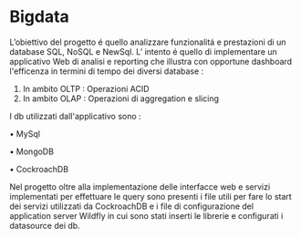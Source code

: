 # Bigdata

L’obiettivo del progetto é quello analizzare funzionalitá e prestazioni di un database
SQL, NoSQL e NewSql. L’ intento é quello di implementare un applicativo Web
di analisi e reporting che illustra con opportune dashboard l'efficenza in termini di tempo dei
diversi database :
1. In ambito OLTP : Operazioni ACID
2. In ambito OLAP : Operazioni di aggregation e slicing

I db utilizzati dall'applicativo sono :

• MySql 

• MongoDB

• CockroachDB

Nel progetto oltre alla implementazione delle interfacce web e servizi implementati per effettuare le query 
sono presenti i file utili per fare lo start dei servizi utilizzati da CockroachDB e i file di configurazione del application server Wildfly in cui sono stati inserti le librerie e configurati i datasource dei db.
